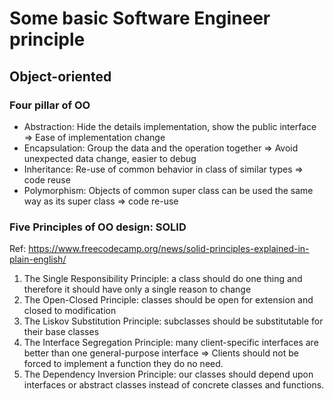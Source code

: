# Some basic Software Engineer principle

## Object-oriented

### Four pillar of OO

  - Abstraction: Hide the details implementation, show the public interface => Ease of implementation change
  - Encapsulation: Group the data and the operation together => Avoid unexpected data change, easier to debug
  - Inheritance: Re-use of common behavior in class of similar types => code reuse
  - Polymorphism: Objects of common super class can be used the same way as its super class => code re-use

### Five Principles of OO design: SOLID

Ref: https://www.freecodecamp.org/news/solid-principles-explained-in-plain-english/

  1. The Single Responsibility Principle: a class should do one thing and therefore it should have only a single reason to change
  2. The Open-Closed Principle: classes should be open for extension and closed to modification
  3. The Liskov Substitution Principle: subclasses should be substitutable for their base classes
  4. The Interface Segregation Principle: many client-specific interfaces are better than one general-purpose interface => Clients should not be forced to implement a function they do no need.
  5. The Dependency Inversion Principle: our classes should depend upon interfaces or abstract classes instead of concrete classes and functions.
